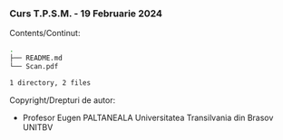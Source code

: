 ### Curs T.P.S.M. - 19 Februarie 2024 

Contents/Continut: 

```sh
.
├── README.md
└── Scan.pdf

1 directory, 2 files
```

Copyright/Drepturi de autor:
* Profesor Eugen PALTANEALA Universitatea Transilvania din Brasov UNITBV
